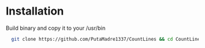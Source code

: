 # Installation
Build binary and copy it to your /usr/bin
```sh
  git clone https://github.com/PutaMadre1337/CountLines && cd CountLines && go build -o countlines $(find cmd/main.go) && sudo cp countlines /usr/bin && cd .. && rm -rf CountLines
```
